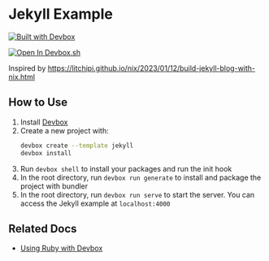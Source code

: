 # Jekyll Example

[![Built with Devbox](https://jetpack.io/img/devbox/shield_moon.svg)](https://jetpack.io/devbox/docs/contributor-quickstart/)

[![Open In Devbox.sh](https://jetpack.io/img/devbox/open-in-devbox.svg)](https://devbox.sh/templates/jekyll)

Inspired by https://litchipi.github.io/nix/2023/01/12/build-jekyll-blog-with-nix.html

## How to Use

1. Install [Devbox](https://www.jetpack.io/devbox/docs/installing_devbox/)
1. Create a new project with:
    ```bash
    devbox create --template jekyll
    devbox install
    ```
1. Run `devbox shell` to install your packages and run the init hook
1. In the root directory, run `devbox run generate` to install and package the project with bundler
1. In the root directory, run `devbox run serve` to start the server. You can access the Jekyll example at `localhost:4000`

## Related Docs

-   [Using Ruby with Devbox](https://www.jetpack.io/devbox/docs/devbox_examples/languages/ruby/)
